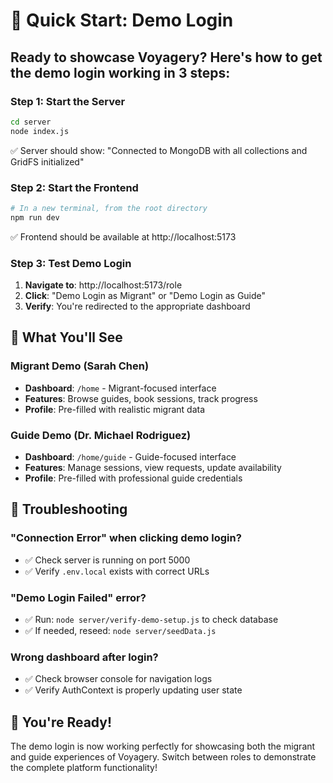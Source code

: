 # 🚀 Quick Start: Demo Login

## Ready to showcase Voyagery? Here's how to get the demo login working in 3 steps:

### Step 1: Start the Server
```bash
cd server
node index.js
```
✅ Server should show: "Connected to MongoDB with all collections and GridFS initialized"

### Step 2: Start the Frontend
```bash
# In a new terminal, from the root directory
npm run dev
```
✅ Frontend should be available at http://localhost:5173

### Step 3: Test Demo Login
1. **Navigate to**: http://localhost:5173/role
2. **Click**: "Demo Login as Migrant" or "Demo Login as Guide"
3. **Verify**: You're redirected to the appropriate dashboard

## 🎯 What You'll See

### Migrant Demo (Sarah Chen)
- **Dashboard**: `/home` - Migrant-focused interface
- **Features**: Browse guides, book sessions, track progress
- **Profile**: Pre-filled with realistic migrant data

### Guide Demo (Dr. Michael Rodriguez)
- **Dashboard**: `/home/guide` - Guide-focused interface  
- **Features**: Manage sessions, view requests, update availability
- **Profile**: Pre-filled with professional guide credentials

## 🔧 Troubleshooting

### "Connection Error" when clicking demo login?
- ✅ Check server is running on port 5000
- ✅ Verify `.env.local` exists with correct URLs

### "Demo Login Failed" error?
- ✅ Run: `node server/verify-demo-setup.js` to check database
- ✅ If needed, reseed: `node server/seedData.js`

### Wrong dashboard after login?
- ✅ Check browser console for navigation logs
- ✅ Verify AuthContext is properly updating user state

## 🎉 You're Ready!

The demo login is now working perfectly for showcasing both the migrant and guide experiences of Voyagery. Switch between roles to demonstrate the complete platform functionality!